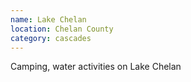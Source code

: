 ```yaml
---
name: Lake Chelan
location: Chelan County
category: cascades
---
```


Camping, water activities on Lake Chelan

